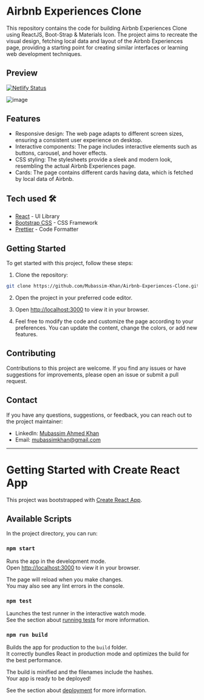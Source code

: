 # Airbnb Experiences Clone

This repository contains the code for building Airbnb Experiences Clone using ReactJS, Boot-Strap & Materials Icon.  The project aims to recreate the visual design, fetching local data and layout of the Airbnb Experiences page, providing a starting point for creating similar interfaces or learning web development techniques.

## Preview

[![Netlify Status](https://api.netlify.com/api/v1/badges/6069d795-ec65-4cc3-b266-89e463eef0dd/deploy-status)](https://app.netlify.com/sites/m-airbnb-experiences/deploys)

![image](https://github.com/Mubassim-Khan/Airbnb-Experiences-Clone/blob/master/src/Assets/Preview.png)

## Features

- Responsive design: The web page adapts to different screen sizes, ensuring a consistent user experience on desktop.
- Interactive components: The page includes interactive elements such as buttons, carousel, and hover effects.
- CSS styling: The stylesheets provide a sleek and modern look, resembling the actual Airbnb Experiences page.
- Cards: The page contains different cards having data, which is fetched by local data of Airbnb.

## Tech used 🛠️

- [React](https://reactjs.org/) - UI Library
- [Bootstrap CSS](https://getbootstrap.com/) - CSS Framework
- [Prettier](https://prettier.io/) - Code Formatter

## Getting Started

To get started with this project, follow these steps:

1. Clone the repository:

```bash
git clone https://github.com/Mubassim-Khan/Airbnb-Experiences-Clone.git
```

2. Open the project in your preferred code editor.

3. Open [http://localhost:3000](http://localhost:3000) to view it in your browser.

4. Feel free to modify the code and customize the page according to your preferences. You can update the content, change the colors, or add new features.

## Contributing

Contributions to this project are welcome. If you find any issues or have suggestions for improvements, please open an issue or submit a pull request.

## Contact

If you have any questions, suggestions, or feedback, you can reach out to the project maintainer:

- LinkedIn: [Mubassim Ahmed Khan](https://www.linkedin.com/in/mubassim-ahmed-khan/)
- Email: [mubassimkhan@gmail.com](mailto:mubassimkhan@gmail.com)

---

<!----->

# Getting Started with Create React App

This project was bootstrapped with [Create React App](https://github.com/facebook/create-react-app).

## Available Scripts

In the project directory, you can run:

### `npm start`

Runs the app in the development mode.\
Open [http://localhost:3000](http://localhost:3000) to view it in your browser.

The page will reload when you make changes.\
You may also see any lint errors in the console.

### `npm test`

Launches the test runner in the interactive watch mode.\
See the section about [running tests](https://facebook.github.io/create-react-app/docs/running-tests) for more information.

### `npm run build`

Builds the app for production to the `build` folder.\
It correctly bundles React in production mode and optimizes the build for the best performance.

The build is minified and the filenames include the hashes.\
Your app is ready to be deployed!

See the section about [deployment](https://facebook.github.io/create-react-app/docs/deployment) for more information.
